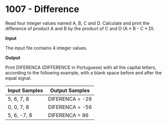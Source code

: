 # 1007 - Difference

Read four integer values named A, B, C and D. Calculate and print the
difference of product A and B by the product of C and D (A * B - C * D).

**Input**

The input file contains 4 integer values.

**Output**

Print DIFERENCA (DIFFERENCE in Portuguese) with all the capital
letters, according to the following example, with a blank space
before and after the equal signal.

|   Input Samples  |  Output Samples  |
|------------------|------------------|
|     5, 6, 7, 8   | DIFERENCA = -26  |
|     0, 0, 7, 8   | DIFERENCA = -56  |
|    5, 6, -7, 8   | DIFERENCA = 86   |